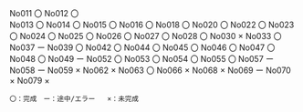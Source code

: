 No011   〇
No012   〇   
No013   〇
No014   〇
No015   〇
No016   〇
No018   〇
No020   〇
No022   〇
No023   〇
No024   〇
No025   〇
No026   〇
No027   〇
No028   〇
No030   ×
No033   〇
No037   ー
No039   〇
No042   〇
No044   〇
No045   〇
No046   〇
No047   〇
No048   〇
No049   ー
No052   〇
No053   〇
No054   〇
No055   〇
No057   ー
No058   ー
No059   ×
No062   ×
No063   〇
No066   ×
No068   ×
No069   ー
No070   ×
No079   ×

    〇：完成　ー：途中/エラー   ×：未完成